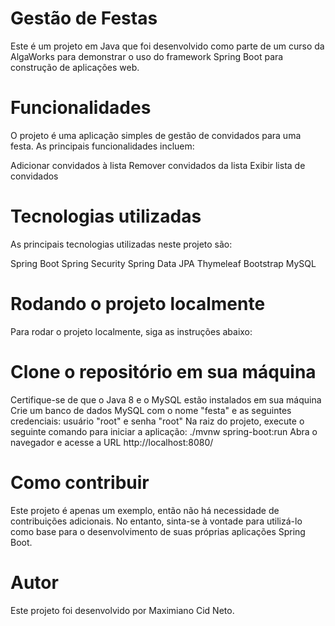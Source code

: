 # Gestão de Festas
Este é um projeto em Java que foi desenvolvido como parte de um curso da AlgaWorks para demonstrar o uso do framework Spring Boot para construção de aplicações web.

# Funcionalidades
O projeto é uma aplicação simples de gestão de convidados para uma festa. As principais funcionalidades incluem:

Adicionar convidados à lista
Remover convidados da lista
Exibir lista de convidados

# Tecnologias utilizadas
As principais tecnologias utilizadas neste projeto são:

Spring Boot
Spring Security
Spring Data JPA
Thymeleaf
Bootstrap
MySQL

# Rodando o projeto localmente
Para rodar o projeto localmente, siga as instruções abaixo:

# Clone o repositório em sua máquina
Certifique-se de que o Java 8 e o MySQL estão instalados em sua máquina
Crie um banco de dados MySQL com o nome "festa" e as seguintes credenciais: usuário "root" e senha "root"
Na raiz do projeto, execute o seguinte comando para iniciar a aplicação: ./mvnw spring-boot:run
Abra o navegador e acesse a URL http://localhost:8080/

# Como contribuir
Este projeto é apenas um exemplo, então não há necessidade de contribuições adicionais. No entanto, sinta-se à vontade para utilizá-lo como base para o desenvolvimento de suas próprias aplicações Spring Boot.

# Autor
Este projeto foi desenvolvido por Maximiano Cid Neto.
